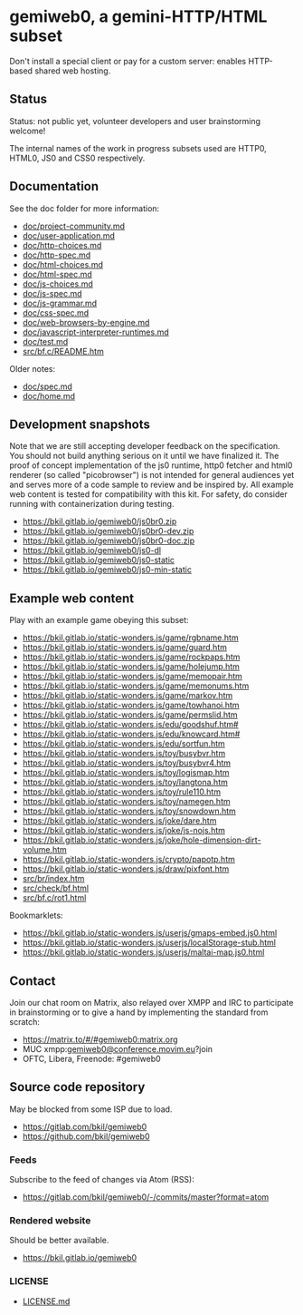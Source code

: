 # gemiweb0, a gemini-HTTP/HTML subset

Don't install a special client or pay for a custom server: enables HTTP-based shared web hosting.

## Status

Status: not public yet, volunteer developers and user brainstorming welcome!

The internal names of the work in progress subsets used are HTTP0, HTML0, JS0 and CSS0 respectively.

## Documentation

See the doc folder for more information:

* [doc/project-community.md](doc/project-community.md)
* [doc/user-application.md](doc/user-application.md)
* [doc/http-choices.md](doc/http-choices.md)
* [doc/http-spec.md](doc/http-spec.md)
* [doc/html-choices.md](doc/html-choices.md)
* [doc/html-spec.md](doc/html-spec.md)
* [doc/js-choices.md](doc/js-choices.md)
* [doc/js-spec.md](doc/js-spec.md)
* [doc/js-grammar.md](doc/js-grammar.md)
* [doc/css-spec.md](doc/css-spec.md)
* [doc/web-browsers-by-engine.md](doc/web-browsers-by-engine.md)
* [doc/javascript-interpreter-runtimes.md](doc/javascript-interpreter-runtimes.md)
* [doc/test.md](doc/test.md)
* [src/bf.c/README.htm](src/bf.c/README.htm)

Older notes:

* [doc/spec.md](doc/spec.md)
* [doc/home.md](doc/home.md)

## Development snapshots

Note that we are still accepting developer feedback on the specification. You should not build anything serious on it until we have finalized it. The proof of concept implementation of the js0 runtime, http0 fetcher and html0 renderer (so called "picobrowser") is not intended for general audiences yet and serves more of a code sample to review and be inspired by. All example web content is tested for compatibility with this kit. For safety, do consider running with containerization during testing.

* https://bkil.gitlab.io/gemiweb0/js0br0.zip
* https://bkil.gitlab.io/gemiweb0/js0br0-dev.zip
* https://bkil.gitlab.io/gemiweb0/js0br0-doc.zip
* https://bkil.gitlab.io/gemiweb0/js0-dl
* https://bkil.gitlab.io/gemiweb0/js0-static
* https://bkil.gitlab.io/gemiweb0/js0-min-static

## Example web content

Play with an example game obeying this subset:

* https://bkil.gitlab.io/static-wonders.js/game/rgbname.htm
* https://bkil.gitlab.io/static-wonders.js/game/guard.htm
* https://bkil.gitlab.io/static-wonders.js/game/rockpaps.htm
* https://bkil.gitlab.io/static-wonders.js/game/holejump.htm
* https://bkil.gitlab.io/static-wonders.js/game/memopair.htm
* https://bkil.gitlab.io/static-wonders.js/game/memonums.htm
* https://bkil.gitlab.io/static-wonders.js/game/markov.htm
* https://bkil.gitlab.io/static-wonders.js/game/towhanoi.htm
* https://bkil.gitlab.io/static-wonders.js/game/permslid.htm
* https://bkil.gitlab.io/static-wonders.js/edu/goodshuf.htm#
* https://bkil.gitlab.io/static-wonders.js/edu/knowcard.htm#
* https://bkil.gitlab.io/static-wonders.js/edu/sortfun.htm
* https://bkil.gitlab.io/static-wonders.js/toy/busybvr.htm
* https://bkil.gitlab.io/static-wonders.js/toy/busybvr4.htm
* https://bkil.gitlab.io/static-wonders.js/toy/logismap.htm
* https://bkil.gitlab.io/static-wonders.js/toy/langtona.htm
* https://bkil.gitlab.io/static-wonders.js/toy/rule110.htm
* https://bkil.gitlab.io/static-wonders.js/toy/namegen.htm
* https://bkil.gitlab.io/static-wonders.js/toy/snowdown.htm
* https://bkil.gitlab.io/static-wonders.js/joke/dare.htm
* https://bkil.gitlab.io/static-wonders.js/joke/js-nojs.htm
* https://bkil.gitlab.io/static-wonders.js/joke/hole-dimension-dirt-volume.htm
* https://bkil.gitlab.io/static-wonders.js/crypto/papotp.htm
* https://bkil.gitlab.io/static-wonders.js/draw/pixfont.htm
* [src/br/index.htm](src/br/index.htm)
* [src/check/bf.html](src/check/bf.html)
* [src/bf.c/rot1.html](src/bf.c/rot1.html)

Bookmarklets:

* https://bkil.gitlab.io/static-wonders.js/userjs/gmaps-embed.js0.html
* https://bkil.gitlab.io/static-wonders.js/userjs/localStorage-stub.html
* https://bkil.gitlab.io/static-wonders.js/userjs/maltai-map.js0.html

## Contact

Join our chat room on Matrix, also relayed over XMPP and IRC to participate in brainstorming or to give a hand by implementing the standard from scratch:

* https://matrix.to/#/#gemiweb0:matrix.org
* MUC xmpp:gemiweb0@conference.movim.eu?join
* OFTC, Libera, Freenode: #gemiweb0

## Source code repository

May be blocked from some ISP due to load.

* https://gitlab.com/bkil/gemiweb0
* https://github.com/bkil/gemiweb0

### Feeds

Subscribe to the feed of changes via Atom (RSS):

* https://gitlab.com/bkil/gemiweb0/-/commits/master?format=atom

### Rendered website

Should be better available.

* https://bkil.gitlab.io/gemiweb0

### LICENSE

* [LICENSE.md](LICENSE.md)
